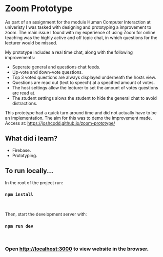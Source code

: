 # Zoom Prototype 
As part of an assignment for the module Human Computer Interaction at univeristy I was tasked with designing and prototyping a improvement to zoom. The main issue I found with my experience of using Zoom for online teaching was the highly active and off topic chat, in which questions for the lecturer would be missed.

My prototype includes a real time chat, along with the following improvements:
- Seperate general and questions chat feeds.
- Up-vote and down-vote questions.
- Top 3 voted questions are always displayed underneath the hosts view.
- Questions are read out (text to speech) at a specified amount of votes.
- The host settings allow the lecturer to set the amount of votes questions are read at.
- The student settings alows the student to hide the general chat to avoid distractions.

This prototype had a quick turn around time and did not actually have to be an implementation. The aim for this was to demo the improvement made.
Access at: <https://joshcodd.github.io/zoom-prototype/>


## What did i learn?

- Firebase.
- Prototyping.

## To run locally...

In the root of the project run:

### `npm install`

<br/>

Then, start the development server with:

### `npm run dev`

<br/>

### Open [http://localhost:3000](http://localhost:3000) to view website in the browser.
